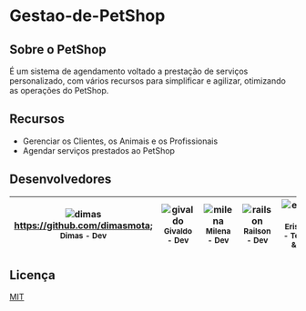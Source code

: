 # Gestao-de-PetShop
<p align="center">
  <a href="https://github.com/implementacaoteste/TEC.2022.1.105.Gestao-de-PetShop">
   </a>
</p>

## Sobre o PetShop

É um sistema de agendamento voltado a prestação de serviços personalizado, com vários recursos para simplificar e agilizar, otimizando as operações do PetShop.

## Recursos

- Gerenciar os Clientes, os Animais e os Profissionais
- Agendar serviços prestados ao PetShop

## Desenvolvedores
<!-- ALL-CONTRIBUTORS-LIST:START - Do not remove or modify this section -->
<!-- prettier-ignore -->
![dimas](https://github.com/DimasMota.png)https://github.com/dimasmota; <br /><sub><b>Dimas - Dev</b></sub> |![givaldo](https://github.com/givacombr.png)<br /><sub><b>Givaldo - Dev</b></sub> |![milena](https://github.com/milenacalacio.png)<br /><sub><b>Milena - Dev</b></sub> |![railson](https://github.com/railsonsousa10.png)<br /><sub><b>Railson - Dev</b></sub> |![erisvaldo](https://github.com/implementacaoteste.png)<br /><sub><b>Erisvlado - Teacher & Dev</b></sub>
 |:-----------------------------:|:-----------------------------:|:-----------------------------:|:-----------------------------:|:-----------------------------:|

<!-- ALL-CONTRIBUTORS-LIST:END -->

## Licença

[MIT](https://choosealicense.com/licenses/mit/)
